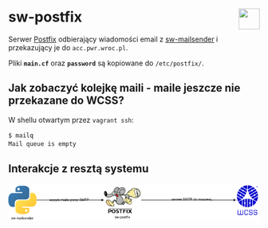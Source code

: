 # sw-postfix <img src="../static/logo-with-embedded-font/logo-simple.png" align="right" height="42px" width="42px">

Serwer [Postfix](http://www.postfix.org/) odbierający wiadomości email z [sw-mailsender](../sw-mailsender) i przekazujący je do `acc.pwr.wroc.pl`.

Pliki **`main.cf`** oraz **`password`** są kopiowane do `/etc/postfix/`.

## Jak zobaczyć kolejkę maili - maile jeszcze nie przekazane do WCSS?

W shellu otwartym przez `vagrant ssh`:

```bash
$ mailq
Mail queue is empty
```

## Interakcje z resztą systemu

![](.images/interactions-sw-postfix.png)
